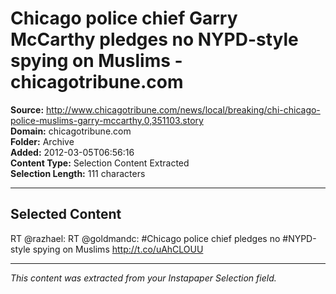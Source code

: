 # Chicago police chief Garry McCarthy pledges no NYPD-style spying on Muslims - chicagotribune.com

**Source:** http://www.chicagotribune.com/news/local/breaking/chi-chicago-police-muslims-garry-mccarthy,0,351103.story  
**Domain:** chicagotribune.com  
**Folder:** Archive  
**Added:** 2012-03-05T06:56:16  
**Content Type:** Selection Content Extracted  
**Selection Length:** 111 characters  


---

## Selected Content

RT @razhael: RT @goldmandc: #Chicago police chief pledges no #NYPD-style spying on Muslims http://t.co/uAhCLOUU

---

*This content was extracted from your Instapaper Selection field.*